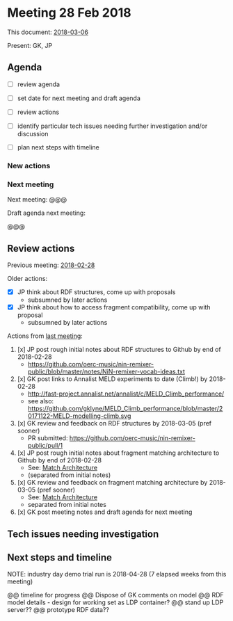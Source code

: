 # Meeting 28 Feb 2018

This document: [2018-03-06](meetings/2018-03-06-meeting.md)

Present: GK, JP

## Agenda

- [ ] review agenda
- [ ] set date for next meeting and draft agenda
- [ ] review actions
- [ ] identify particular tech issues needing further investigation and/or discussion
- [ ] plan next steps with timeline


### New actions



### Next meeting

Next meeting: @@@

Draft agenda next meeting:

@@@

## Review actions

Previous meeting: [2018-02-28](meetings/2018-02-28-meeting.md)

Older actions:

- [x] JP think about RDF structures, come up with proposals
    - subsumned by later actions
- [x] JP think about how to access fragment compatibility, come up with proposal
    - subsumned by later actions

Actions from [last meeting](meetings/2018-02-20-meeting.md):

1. [x] JP post rough initial notes about RDF structures to Github by end of 2018-02-28
    - https://github.com/oerc-music/nin-remixer-public/blob/master/notes/NiN-remixer-vocab-ideas.txt
2. [x] GK post links to Annalist MELD experiments to date (Climb!) by 2018-02-28
    - http://fast-project.annalist.net/annalist/c/MELD_Climb_performance/
    - see also: https://github.com/gklyne/MELD_Climb_performance/blob/master/20171122-MELD-modelling-climb.svg
3. [x] GK review and feedback on RDF structures by 2018-03-05 (pref sooner)
    - PR submitted: https://github.com/oerc-music/nin-remixer-public/pull/1
4. [x] JP post rough initial notes about fragment matching architecture to Github by end of 2018-02-28
    - See: [Match Architecture](Match-Architecture.md)
    - (separated from initial notes)
5. [x] GK review and feedback on fragment matching architecture by 2018-03-05 (pref sooner)
    - See: [Match Architecture](Match-Architecture.md)
    - separated from initial notes
6. [x] GK post meeting notes and draft agenda for next meeting


## Tech issues needing investigation


## Next steps and timeline

NOTE: industry day demo trial run is 2018-04-28 (7 elapsed weeks from this meeting)

@@ timeline for progress
@@ Dispose of GK comments on model
@@ RDF model details - design for working set as LDP container?
@@ stand up LDP server??
@@ prototype RDF data??




